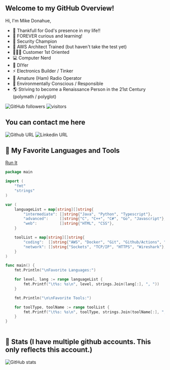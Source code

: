 ## Welcome to my GitHub Overview!

Hi, I'm Mike Donahue,

- 🌈 Thankfull for God's presence in my life!!
- 🌱 FOREVER curious and learning!
- 🤺 Security Champion
- 🏫 AWS Architect Trained (but haven't take the test yet)
- 🧑‍🤝‍🧑 Customer 1st Oriented
- 💻 Computer Nerd
- 🔨 DIYer
- ⚡ Electronics Builder / Tinker
- 📡 Amature (Ham) Radio Operator
- 🏡 Environmentally Conscious / Responsible
- 🌎 Striving to become a Renaissance Person in the 21st Century (polymath / polyglot)

![GitHub followers](https://img.shields.io/github/followers/mjdusa)
![visitors](https://visitor-badge.laobi.icu/badge?page_id=mjdusa.mjdusa)


## You can contact me here

![Github URL](https://img.shields.io/static/v1?message=mjdusa&logo=github&labelColor=5c5c5c&color=1182c3&logoColor=white&label=%20&link=http%3A%2F%2Fgithub.com%2Fmjdusa&link=http%3A%2F%2Fgithub.com%2Fmjdusa)
![Linkedin URL](https://img.shields.io/static/v1?message=Michael%20Donahue&logo=linkedin&labelColor=5c5c5c&color=1182c3&logoColor=white&label=Linked%20In&link=http%3A%2F%2Fwww.linkedin.com%2Fin%2Fmichael-donahue-15138314%2F&link=http%3A%2F%2Fwww.linkedin.com%2Fin%2Fmichael-donahue-15138314%2F)


## 🎨 My Favorite Languages and Tools
[Run It](https://goplay.tools/snippet/-grJEgEVGSj)
```go
package main

import (
	"fmt"
	"strings"
)

var (
	languageList = map[string][]string{
		"intermediate": []string{"Java", "Python", "Typescript"},
		"advanced":     []string{"C", "C++", "C#", "Go", "Javascript"},
		"web":          []string{"HTML", "CSS"},
	}

	toolList = map[string][]string{
		"coding":  []string{"AWS", "Docker", "Git", "Github/Actions", "VSCode"},
		"network": []string{"Sockets", "TCP/IP", "HTTPS", "Wireshark"},
	}
)

func main() {
	fmt.Println("\nFavorite Languages:")

	for level, lang := range languageList {
		fmt.Printf("\t%s: %s\n", level, strings.Join(lang[:], ", "))
	}

	fmt.Println("\n\nFavorite Tools:")

	for toolType, toolName := range toolList {
		fmt.Printf("\t%s: %s\n", toolType, strings.Join(toolName[:], ", "))
	}
}
  
```
## 📃 Stats (I have multiple github accounts.  This only reflects this account.)

![GitHub stats](https://github-readme-stats.vercel.app/api?username=mjdusa&count_private=true&show_icons=true)
